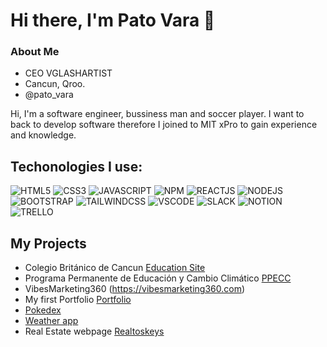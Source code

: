 # Hi there, I'm Pato Vara 👋
### About Me
- CEO VGLASHARTIST
- Cancun, Qroo.
- @pato_vara
  
Hi, I'm a software engineer, bussiness man and soccer player. I want to back to develop software therefore I joined to MIT xPro to gain experience and knowledge. 

## Techonologies I use:
   ![HTML5](https://img.shields.io/badge/HTML5-E34F26?style=for-the-badge&logo=html5&logoColor=white)
    <img src="https://img.shields.io/badge/CSS3-1572B6?style=for-the-badge&logo=css3&logoColor=white" alt="CSS3">
    <img src="https://img.shields.io/badge/JavaScript-323330?style=for-the-badge&logo=javascript&logoColor=F7DF1E" alt="JAVASCRIPT">
    <img src="https://img.shields.io/badge/npm-CB3837?style=for-the-badge&logo=npm&logoColor=white" alt="NPM">
    <img src="https://img.shields.io/badge/React-20232A?style=for-the-badge&logo=react&logoColor=61DAFB" alt="REACTJS">
    <img src="https://img.shields.io/badge/Node%20js-339933?style=for-the-badge&logo=nodedotjs&logoColor=white" alt="NODEJS">
    <img src="https://img.shields.io/badge/Bootstrap-563D7C?style=for-the-badge&logo=bootstrap&logoColor=white" alt="BOOTSTRAP">
    <img src="https://img.shields.io/badge/Tailwind_CSS-38B2AC?style=for-the-badge&logo=tailwind-css&logoColor=white" alt="TAILWINDCSS">
    <img src="https://img.shields.io/badge/VSCode-0078D4?style=for-the-badge&logo=visual%20studio%20code&logoColor=white" alt="VSCODE"/>
    <img src="https://img.shields.io/badge/Slack-4A154B?style=for-the-badge&logo=slack&logoColor=white" alt="SLACK">
    <img src="https://img.shields.io/badge/Notion-000000?style=for-the-badge&logo=notion&logoColor=white" alt="NOTION">
    <img src="https://img.shields.io/badge/Trello-0052CC?style=for-the-badge&logo=trello&logoColor=white" alt="TRELLO">


## My Projects
- Colegio Británico de Cancun [Education Site](https://cbtianico.edu.mx)
- Programa Permanente de Educación y Cambio Climático [PPECC](https://ppecc.com.mx)
- VibesMarketing360 (https://vibesmarketing360.com)
- My first Portfolio [Portfolio](https://github.com/patovara/portafolio_patovara)
- [Pokedex](https://github.com/patovara/pokedex)
- [Weather app](https://github.com/patovara/aplicacion_clima_js)
- Real Estate webpage [Realtoskeys](https://realtorskeys.com)

<!--
**patovara/patovara** is a ✨ _special_ ✨ repository because its `README.md` (this file) appears on your GitHub profile.

Here are some ideas to get you started:

- 🔭 I’m currently working on ...
- 🌱 I’m currently learning ...
- 👯 I’m looking to collaborate on ...
- 🤔 I’m looking for help with ...
- 💬 Ask me about ...
- 📫 How to reach me: ...
- 😄 Pronouns: ...
- ⚡ Fun fact: ...
-->
